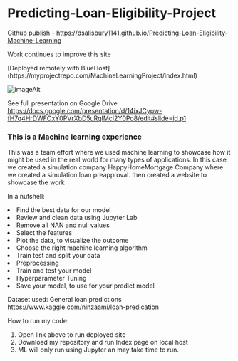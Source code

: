 # Predicting-Loan-Eligibility-Project

Github publish - https://dsalisbury1141.github.io/Predicting-Loan-Eligibility-Machine-Learning
<p>Work continues to improve this site</p>
[Deployed remotely with BlueHost](https://myprojectrepo.com/MachineLearningProject/index.html)

![imageAlt](https://image.freepik.com/free-photo/buying-new-house-concept_35034-364.jpg)

See full presentation on Google Drive https://docs.google.com/presentation/d/14ixJCypw-fH7q4HrDWFOxY0PVrXbD5uRqIMcI2Y0Po8/edit#slide=id.p1

###  This is a Machine learning experience
This was a team effort where we used machine learning to showcase how it might be used in the real world for many types of applications. 
In this case we created a simulation company HappyHomeMortgage Company where we created a simulation loan preapproval. then created a website to showcase the work

In a nutshell: 
<li>Find the best data for our model</li>
<li>Review and clean data using Jupyter Lab</li>
<li>Remove all NAN and null values</li>
<li>Select the features</li>
<li>Plot the data, to visualize the outcome</li>
<li>Choose the right machine learning algorithm</li>
<li>Train test and split your data</li>
<li>Preprocessing</li>
<li>Train and test your model</li>
<li>Hyperparameter Tuning</li>
<li>Save your model, to use for your predict model</li>

<p>    </p>
Dataset used:  General loan predictions
https://www.kaggle.com/ninzaami/loan-predication
<p>    </p>


How to run my code:
1. Open link above to run deployed site
2. Download my repository and run Index page on local host
3. ML will only run using Jupyter an may take time to run. 

